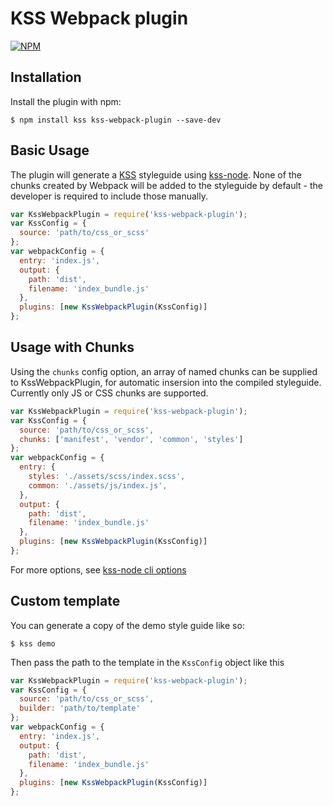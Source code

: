 KSS Webpack plugin
===================

[![NPM](https://nodei.co/npm/kss-webpack-plugin.png?downloads=true&downloadRank=true&stars=true)](https://nodei.co/npm/kss-webpack-plugin/)

## Installation
Install the plugin with npm:
```shell
$ npm install kss kss-webpack-plugin --save-dev
```
## Basic Usage

The plugin will generate a [KSS](https://github.com/kneath/kss) styleguide using [kss-node](https://github.com/kss-node/kss-node). None of the chunks created by Webpack will be added to the styleguide by default - the developer is required to include those manually.

```javascript
var KssWebpackPlugin = require('kss-webpack-plugin');
var KssConfig = {
  source: 'path/to/css_or_scss'
};
var webpackConfig = {
  entry: 'index.js',
  output: {
    path: 'dist',
    filename: 'index_bundle.js'
  },
  plugins: [new KssWebpackPlugin(KssConfig)]
};
```

## Usage with Chunks

Using the `chunks` config option, an array of named chunks can be supplied to KssWebpackPlugin, for automatic insersion into the compiled styleguide. Currently only JS or CSS chunks are supported.

```javascript
var KssWebpackPlugin = require('kss-webpack-plugin');
var KssConfig = {
  source: 'path/to/css_or_scss',
  chunks: ['manifest', 'vendor', 'common', 'styles']
};
var webpackConfig = {
  entry: {
    styles: './assets/scss/index.scss',
    common: './assets/js/index.js',
  },
  output: {
    path: 'dist',
    filename: 'index_bundle.js'
  },
  plugins: [new KssWebpackPlugin(KssConfig)]
};
```

For more options, see [kss-node cli options](https://github.com/kss-node/kss-node#using-the-command-line-tool)

## Custom template
You can generate a copy of the demo style guide like so:
```shell
$ kss demo
```

Then pass the path to the template in the `KssConfig` object like this

```javascript
var KssWebpackPlugin = require('kss-webpack-plugin');
var KssConfig = {
  source: 'path/to/css_or_scss',
  builder: 'path/to/template'
};
var webpackConfig = {
  entry: 'index.js',
  output: {
    path: 'dist',
    filename: 'index_bundle.js'
  },
  plugins: [new KssWebpackPlugin(KssConfig)]
};
```
